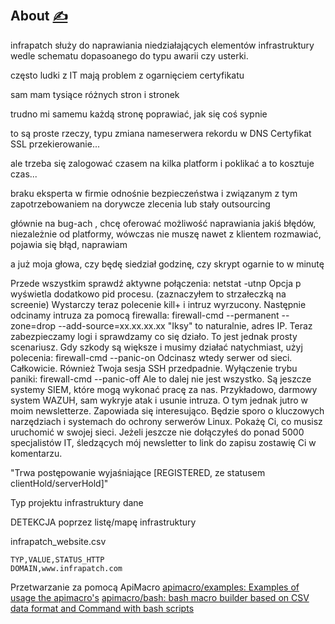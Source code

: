 
## About [<span style='font-size:20px;'>&#x270D;</span>](https://github.com/infra-patch/bash/edit/main/DOCS/ABOUT.md)

infrapatch służy do naprawiania niedziałających elementów infrastruktury
wedle schematu dopasoanego do typu awarii czy usterki.




często ludki z IT mają problem z ogarnięciem certyfikatu

sam mam tysiące różnych stron i stronek

trudno mi samemu każdą stronę poprawiać, jak się coś sypnie

to są proste rzeczy, typu zmiana nameserwera
rekordu w DNS
Certyfikat SSL
przekierowanie...

ale trzeba się zalogować czasem na kilka platform i poklikać a to kosztuje czas...


braku eksperta w firmie odnośnie bezpieczeństwa i związanym z tym zapotrzebowaniem na dorywcze zlecenia lub stały outsourcing

głównie na bug-ach , chcę oferować możliwość naprawiania jakiś błędów, niezależnie od platformy, wówczas nie muszę nawet z klientem rozmawiać, pojawia się błąd, naprawiam

a już moja głowa, czy będę siedział godzinę, czy skrypt ogarnie to w minutę


Przede wszystkim sprawdź aktywne połączenia:
netstat -utnp
Opcja p wyświetla dodatkowo pid procesu. (zaznaczyłem to strzałeczką na screenie)
Wystarczy teraz polecenie kill+<numer procesu> i intruz wyrzucony.
Następnie odcinamy intruza za pomocą firewalla:
firewall-cmd --permanent --zone=drop --add-source=xx.xx.xx.xx
"Iksy" to naturalnie, adres IP.
Teraz zabezpieczamy logi i sprawdzamy co się działo.
To jest jednak prosty scenariusz.
Gdy szkody są większe i musimy działać natychmiast, użyj polecenia:
firewall-cmd --panic-on
Odcinasz wtedy serwer od sieci. Całkowicie. Również Twoja sesja SSH przedpadnie.
Wyłączenie trybu paniki:
firewall-cmd --panic-off
Ale to dalej nie jest wszystko. Są jeszcze systemy SIEM, które mogą wykonać pracę za nas. Przykładowo, darmowy system WAZUH, sam wykryje atak i usunie intruza.
O tym jednak jutro w moim newsletterze. Zapowiada się interesująco. Będzie sporo o kluczowych narzędziach i systemach do ochrony serwerów Linux. Pokażę Ci, co musisz uruchomić w swojej sieci. Jeżeli jeszcze nie dołączyłeś do ponad 5000 specjalistów IT, śledzących mój newsletter to link do zapisu zostawię Ci w komentarzu.


"Trwa postępowanie wyjaśniające [REGISTERED, ze statusem clientHold/serverHold]"


Typ projektu infrastruktury
dane

DETEKCJA poprzez listę/mapę infrastruktury

infrapatch_website.csv

    TYP,VALUE,STATUS_HTTP
    DOMAIN,www.infrapatch.com


Przetwarzanie za pomocą ApiMacro
[apimacro/examples: Examples of usage the apimacro's](https://github.com/apimacro/examples)
[apimacro/bash: bash macro builder based on CSV data format and Command with bash scripts](https://github.com/apimacro/bash)

